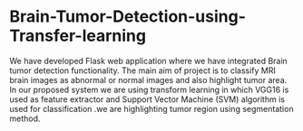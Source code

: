 # Brain-Tumor-Detection-using-Transfer-learning
  We have developed Flask web application where we have integrated Brain tumor detection functionality. The main aim of project is to classify MRI brain images as abnormal or normal images and also highlight tumor area. In our proposed system we are using transform learning in which VGG16 is used as feature extractor and Support Vector Machine (SVM) algorithm is used for classification .we are highlighting tumor region using segmentation method.

